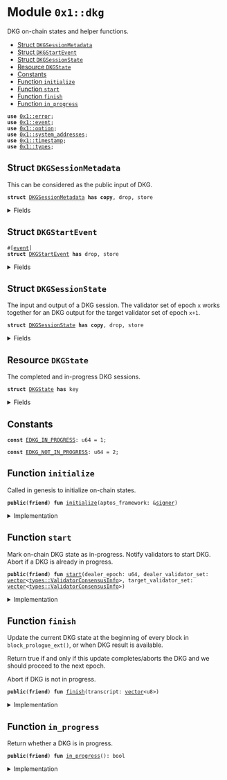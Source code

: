 
<a id="0x1_dkg"></a>

# Module `0x1::dkg`

DKG on-chain states and helper functions.


-  [Struct `DKGSessionMetadata`](#0x1_dkg_DKGSessionMetadata)
-  [Struct `DKGStartEvent`](#0x1_dkg_DKGStartEvent)
-  [Struct `DKGSessionState`](#0x1_dkg_DKGSessionState)
-  [Resource `DKGState`](#0x1_dkg_DKGState)
-  [Constants](#@Constants_0)
-  [Function `initialize`](#0x1_dkg_initialize)
-  [Function `start`](#0x1_dkg_start)
-  [Function `finish`](#0x1_dkg_finish)
-  [Function `in_progress`](#0x1_dkg_in_progress)


<pre><code><b>use</b> <a href="../../aptos-stdlib/../move-stdlib/doc/error.md#0x1_error">0x1::error</a>;
<b>use</b> <a href="event.md#0x1_event">0x1::event</a>;
<b>use</b> <a href="../../aptos-stdlib/../move-stdlib/doc/option.md#0x1_option">0x1::option</a>;
<b>use</b> <a href="system_addresses.md#0x1_system_addresses">0x1::system_addresses</a>;
<b>use</b> <a href="timestamp.md#0x1_timestamp">0x1::timestamp</a>;
<b>use</b> <a href="types.md#0x1_types">0x1::types</a>;
</code></pre>



<a id="0x1_dkg_DKGSessionMetadata"></a>

## Struct `DKGSessionMetadata`

This can be considered as the public input of DKG.


<pre><code><b>struct</b> <a href="dkg.md#0x1_dkg_DKGSessionMetadata">DKGSessionMetadata</a> <b>has</b> <b>copy</b>, drop, store
</code></pre>



<details>
<summary>Fields</summary>


<dl>
<dt>
<code>dealer_epoch: u64</code>
</dt>
<dd>

</dd>
<dt>
<code>dealer_validator_set: <a href="../../aptos-stdlib/../move-stdlib/doc/vector.md#0x1_vector">vector</a>&lt;<a href="types.md#0x1_types_ValidatorConsensusInfo">types::ValidatorConsensusInfo</a>&gt;</code>
</dt>
<dd>

</dd>
<dt>
<code>target_validator_set: <a href="../../aptos-stdlib/../move-stdlib/doc/vector.md#0x1_vector">vector</a>&lt;<a href="types.md#0x1_types_ValidatorConsensusInfo">types::ValidatorConsensusInfo</a>&gt;</code>
</dt>
<dd>

</dd>
</dl>


</details>

<a id="0x1_dkg_DKGStartEvent"></a>

## Struct `DKGStartEvent`



<pre><code>#[<a href="event.md#0x1_event">event</a>]
<b>struct</b> <a href="dkg.md#0x1_dkg_DKGStartEvent">DKGStartEvent</a> <b>has</b> drop, store
</code></pre>



<details>
<summary>Fields</summary>


<dl>
<dt>
<code>session_metadata: <a href="dkg.md#0x1_dkg_DKGSessionMetadata">dkg::DKGSessionMetadata</a></code>
</dt>
<dd>

</dd>
<dt>
<code>start_time_us: u64</code>
</dt>
<dd>

</dd>
</dl>


</details>

<a id="0x1_dkg_DKGSessionState"></a>

## Struct `DKGSessionState`

The input and output of a DKG session.
The validator set of epoch <code>x</code> works together for an DKG output for the target validator set of epoch <code>x+1</code>.


<pre><code><b>struct</b> <a href="dkg.md#0x1_dkg_DKGSessionState">DKGSessionState</a> <b>has</b> <b>copy</b>, drop, store
</code></pre>



<details>
<summary>Fields</summary>


<dl>
<dt>
<code>metadata: <a href="dkg.md#0x1_dkg_DKGSessionMetadata">dkg::DKGSessionMetadata</a></code>
</dt>
<dd>

</dd>
<dt>
<code>start_time_us: u64</code>
</dt>
<dd>

</dd>
<dt>
<code>transcript: <a href="../../aptos-stdlib/../move-stdlib/doc/vector.md#0x1_vector">vector</a>&lt;u8&gt;</code>
</dt>
<dd>

</dd>
</dl>


</details>

<a id="0x1_dkg_DKGState"></a>

## Resource `DKGState`

The completed and in-progress DKG sessions.


<pre><code><b>struct</b> <a href="dkg.md#0x1_dkg_DKGState">DKGState</a> <b>has</b> key
</code></pre>



<details>
<summary>Fields</summary>


<dl>
<dt>
<code>last_completed: <a href="../../aptos-stdlib/../move-stdlib/doc/option.md#0x1_option_Option">option::Option</a>&lt;<a href="dkg.md#0x1_dkg_DKGSessionState">dkg::DKGSessionState</a>&gt;</code>
</dt>
<dd>

</dd>
<dt>
<code>in_progress: <a href="../../aptos-stdlib/../move-stdlib/doc/option.md#0x1_option_Option">option::Option</a>&lt;<a href="dkg.md#0x1_dkg_DKGSessionState">dkg::DKGSessionState</a>&gt;</code>
</dt>
<dd>

</dd>
</dl>


</details>

<a id="@Constants_0"></a>

## Constants


<a id="0x1_dkg_EDKG_IN_PROGRESS"></a>



<pre><code><b>const</b> <a href="dkg.md#0x1_dkg_EDKG_IN_PROGRESS">EDKG_IN_PROGRESS</a>: u64 = 1;
</code></pre>



<a id="0x1_dkg_EDKG_NOT_IN_PROGRESS"></a>



<pre><code><b>const</b> <a href="dkg.md#0x1_dkg_EDKG_NOT_IN_PROGRESS">EDKG_NOT_IN_PROGRESS</a>: u64 = 2;
</code></pre>



<a id="0x1_dkg_initialize"></a>

## Function `initialize`

Called in genesis to initialize on-chain states.


<pre><code><b>public</b>(<b>friend</b>) <b>fun</b> <a href="dkg.md#0x1_dkg_initialize">initialize</a>(aptos_framework: &<a href="../../aptos-stdlib/../move-stdlib/doc/signer.md#0x1_signer">signer</a>)
</code></pre>



<details>
<summary>Implementation</summary>


<pre><code><b>public</b>(<b>friend</b>) <b>fun</b> <a href="dkg.md#0x1_dkg_initialize">initialize</a>(aptos_framework: &<a href="../../aptos-stdlib/../move-stdlib/doc/signer.md#0x1_signer">signer</a>) {
    <a href="system_addresses.md#0x1_system_addresses_assert_aptos_framework">system_addresses::assert_aptos_framework</a>(aptos_framework);
    <b>move_to</b>&lt;<a href="dkg.md#0x1_dkg_DKGState">DKGState</a>&gt;(
        aptos_framework,
        <a href="dkg.md#0x1_dkg_DKGState">DKGState</a> {
            last_completed: std::option::none(),
            in_progress: std::option::none(),
        }
    );
}
</code></pre>



</details>

<a id="0x1_dkg_start"></a>

## Function `start`

Mark on-chain DKG state as in-progress. Notify validators to start DKG.
Abort if a DKG is already in progress.


<pre><code><b>public</b>(<b>friend</b>) <b>fun</b> <a href="dkg.md#0x1_dkg_start">start</a>(dealer_epoch: u64, dealer_validator_set: <a href="../../aptos-stdlib/../move-stdlib/doc/vector.md#0x1_vector">vector</a>&lt;<a href="types.md#0x1_types_ValidatorConsensusInfo">types::ValidatorConsensusInfo</a>&gt;, target_validator_set: <a href="../../aptos-stdlib/../move-stdlib/doc/vector.md#0x1_vector">vector</a>&lt;<a href="types.md#0x1_types_ValidatorConsensusInfo">types::ValidatorConsensusInfo</a>&gt;)
</code></pre>



<details>
<summary>Implementation</summary>


<pre><code><b>public</b>(<b>friend</b>) <b>fun</b> <a href="dkg.md#0x1_dkg_start">start</a>(
    dealer_epoch: u64,
    dealer_validator_set: <a href="../../aptos-stdlib/../move-stdlib/doc/vector.md#0x1_vector">vector</a>&lt;ValidatorConsensusInfo&gt;,
    target_validator_set: <a href="../../aptos-stdlib/../move-stdlib/doc/vector.md#0x1_vector">vector</a>&lt;ValidatorConsensusInfo&gt;,
) <b>acquires</b> <a href="dkg.md#0x1_dkg_DKGState">DKGState</a> {
    <b>let</b> dkg_state = <b>borrow_global_mut</b>&lt;<a href="dkg.md#0x1_dkg_DKGState">DKGState</a>&gt;(@aptos_framework);
    <b>assert</b>!(std::option::is_none(&dkg_state.in_progress), <a href="../../aptos-stdlib/../move-stdlib/doc/error.md#0x1_error_invalid_state">error::invalid_state</a>(<a href="dkg.md#0x1_dkg_EDKG_IN_PROGRESS">EDKG_IN_PROGRESS</a>));
    <b>let</b> new_session_metadata = <a href="dkg.md#0x1_dkg_DKGSessionMetadata">DKGSessionMetadata</a> {
        dealer_epoch,
        dealer_validator_set,
        target_validator_set,
    };
    <b>let</b> start_time_us = <a href="timestamp.md#0x1_timestamp_now_microseconds">timestamp::now_microseconds</a>();
    dkg_state.in_progress = std::option::some(<a href="dkg.md#0x1_dkg_DKGSessionState">DKGSessionState</a> {
        metadata: new_session_metadata,
        start_time_us,
        transcript: <a href="../../aptos-stdlib/../move-stdlib/doc/vector.md#0x1_vector">vector</a>[],
    });

    emit(<a href="dkg.md#0x1_dkg_DKGStartEvent">DKGStartEvent</a> {
        start_time_us,
        session_metadata: new_session_metadata,
    });
}
</code></pre>



</details>

<a id="0x1_dkg_finish"></a>

## Function `finish`

Update the current DKG state at the beginning of every block in <code>block_prologue_ext()</code>,
or when DKG result is available.

Return true if and only if this update completes/aborts the DKG and we should proceed to the next epoch.

Abort if DKG is not in progress.


<pre><code><b>public</b>(<b>friend</b>) <b>fun</b> <a href="dkg.md#0x1_dkg_finish">finish</a>(transcript: <a href="../../aptos-stdlib/../move-stdlib/doc/vector.md#0x1_vector">vector</a>&lt;u8&gt;)
</code></pre>



<details>
<summary>Implementation</summary>


<pre><code><b>public</b>(<b>friend</b>) <b>fun</b> <a href="dkg.md#0x1_dkg_finish">finish</a>(transcript: <a href="../../aptos-stdlib/../move-stdlib/doc/vector.md#0x1_vector">vector</a>&lt;u8&gt;) <b>acquires</b> <a href="dkg.md#0x1_dkg_DKGState">DKGState</a> {
    <b>let</b> dkg_state = <b>borrow_global_mut</b>&lt;<a href="dkg.md#0x1_dkg_DKGState">DKGState</a>&gt;(@aptos_framework);
    <b>assert</b>!(<a href="../../aptos-stdlib/../move-stdlib/doc/option.md#0x1_option_is_some">option::is_some</a>(&dkg_state.in_progress), <a href="../../aptos-stdlib/../move-stdlib/doc/error.md#0x1_error_invalid_state">error::invalid_state</a>(<a href="dkg.md#0x1_dkg_EDKG_NOT_IN_PROGRESS">EDKG_NOT_IN_PROGRESS</a>));
    <b>let</b> session = <a href="../../aptos-stdlib/../move-stdlib/doc/option.md#0x1_option_extract">option::extract</a>(&<b>mut</b> dkg_state.in_progress);
    session.transcript = transcript;
    dkg_state.last_completed = <a href="../../aptos-stdlib/../move-stdlib/doc/option.md#0x1_option_some">option::some</a>(session);
    dkg_state.in_progress = <a href="../../aptos-stdlib/../move-stdlib/doc/option.md#0x1_option_none">option::none</a>();
}
</code></pre>



</details>

<a id="0x1_dkg_in_progress"></a>

## Function `in_progress`

Return whether a DKG is in progress.


<pre><code><b>public</b>(<b>friend</b>) <b>fun</b> <a href="dkg.md#0x1_dkg_in_progress">in_progress</a>(): bool
</code></pre>



<details>
<summary>Implementation</summary>


<pre><code><b>public</b>(<b>friend</b>) <b>fun</b> <a href="dkg.md#0x1_dkg_in_progress">in_progress</a>(): bool <b>acquires</b> <a href="dkg.md#0x1_dkg_DKGState">DKGState</a> {
    <b>if</b> (<b>exists</b>&lt;<a href="dkg.md#0x1_dkg_DKGState">DKGState</a>&gt;(@aptos_framework)) {
        <a href="../../aptos-stdlib/../move-stdlib/doc/option.md#0x1_option_is_some">option::is_some</a>(&<b>borrow_global</b>&lt;<a href="dkg.md#0x1_dkg_DKGState">DKGState</a>&gt;(@aptos_framework).in_progress)
    } <b>else</b> {
        <b>false</b>
    }
}
</code></pre>



</details>


[move-book]: https://aptos.dev/move/book/SUMMARY
